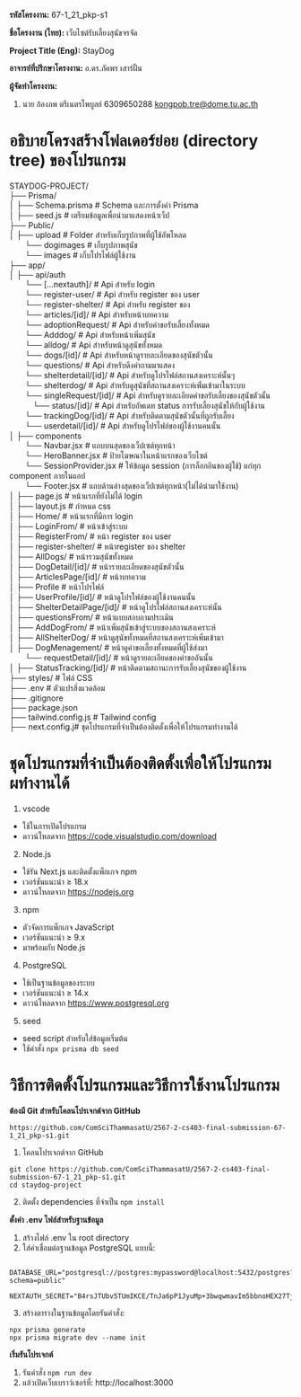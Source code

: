 **รหัสโครงงาน:**  67-1_21_pkp-s1

**ชื่อโครงงาน (ไทย):**  เว็บไซต์รับเลี้ยงสุนัขจรจัด

**Project Title (Eng):**  StayDog

**อาจารย์ที่ปรึกษาโครงงาน:**  อ.ดร.ภัคพร เสาร์ฝั้น

**ผู้จัดทำโครงงาน:** 
1. นาย ก้องภพ ตรีเนตรไพบูลย์  6309650288 kongpob.tre@dome.tu.ac.th


# อธิบายโครงสร้างโฟลเดอร์ย่อย (directory tree) ของโปรแกรม
STAYDOG-PROJECT/<br/>
├── Prisma/<br/>
│ ├── Schema.prisma # Schema และการตั้งค่า Prisma<br/>
│ ├── seed.js # เตรียมข้อมูลเพื่อนำมาแสดงหน้าเว็ป<br/>
├── Public/<br/>
│ ├── upload # Folder สำหรับเก็บรูปภาพที่ผู้ใช้อัพโหลด<br/>
&emsp;&emsp;└── dogimages # เก็บรูปภาพสุนัข<br/>
&emsp;&emsp;└── images # เก็บโปรไฟล์ผู้ใช้งาน<br/>
├── app/<br/>
│ ├── api/auth<br/>
&emsp;&emsp;└── [...nextauth]/ # Api สำหรับ login<br/>
&emsp;&emsp;└── register-user/ # Api สำหรับ register ของ user<br/>
&emsp;&emsp;└── register-shelter/ # Api สำหรับ register ของ <br/>
&emsp;&emsp;└── articles/[id]/  # Api สำหรับหน้าบทความ<br/>
&emsp;&emsp;└── adoptionRequest/ # Api สำหรับคำขอรับเลี้ยงทั้งหมด<br/>
&emsp;&emsp;└── Adddog/ # Api สำหรับหน้าเพิ่มสุนัข<br/>
&emsp;&emsp;└── alldog/ # Api สำหรับหน้าดูสุนัขทั้งหมด<br/>
&emsp;&emsp;└── dogs/[id]/ # Api สำหรับหน้าดูรายละเอียดของสุนัขตัวนั้น<br/>
&emsp;&emsp;└── questions/ # Api สำหรับดึงคำถามมาแสดง<br/>
&emsp;&emsp;└── shelterdetail/[id]/ # Api สำหรับดูโปรไฟล์สถานสงเคราะห์นั้นๆ<br/>
 &emsp;&emsp;└── shelterdog/ # Api สำหรับดูสุนัขที่สถานสงเคราะห์เพิ่่มเข้ามาในระบบ<br/>
&emsp;&emsp;└── singleRequest/[id]/ # Api สำหรับดูรายละเอียดคำขอรับเลี้ยงของสุนัขตัวนั้น<br/>
&emsp;&emsp;&emsp;└── status/[id]/ # Api สำหรับอัพเดท status การรับเลี้ยงสุนัขให้กับผู้ใช้งาน<br/>
&emsp;&emsp;└── trackingDog/[id]/ # Api สำหรับติดตามสุนัขตัวนั้นที่ถูกรับเลี้ยง<br/>
&emsp;&emsp;└── userdetail/[id]/ # Api สำหรับดูโปรไฟล์ของผู้ใช้งานคนนั้น<br/>
│ ├── components<br/>
&emsp;&emsp;└── Navbar.jsx # แถบบนสุดของเว็ปเซต์ทุกหน้า<br/>
&emsp;&emsp;└── HeroBanner.jsx # ป้ายโฆษณาในหน้าแรกของเว็บไซต์<br/>
 &emsp;&emsp;└── SessionProvider.jsx #  ให้ข้อมูล session (การล็อกอินของผู้ใช้) แก่ทุก component ภายในแอป<br/>
 &emsp;&emsp;└── Footer.jsx # แถบด้านล่างสุดของเว็ปเซต์ทุกหน้า(ไม่ได้นำมาใช้งาน)<br/>
│ ├── page.js # หน้าแรกที่ยังไม่ได้ login<br/>
│ ├── layout.js # กำหนด css<br/>
│ ├── Home/ # หน้าแรกที่มีการ login<br/>
│ ├── LoginFrom/ # หน้าเข้าสู่ระบบ<br/>
│ ├── RegisterFrom/ # หน้า register ของ user<br/>
│ ├── register-shelter/ # หน้าregister ของ shelter<br/>
│ ├── AllDogs/ # หน้ารวมสุนัขทั้งหมด<br/>
│ ├── DogDetail/[id]/ # หน้ารายละเอียดของสุนัขตัวนั้น<br/>
│ ├── ArticlesPage/[id]/ # หน้าบทความ<br/>
│ ├── Profile # หน้าโปรไฟล์<br/>
│ ├── UserProfile/[id]/ # หน้าดูโปรไฟล์ของผู้ใช้งานคนนั้น<br/>
│ ├── ShelterDetailPage/[id]/ # หน้าดูโปรไฟล์สถานสงเคราะห์นั้น<br/>
│ ├── questionsFrom/ # หน้าแบบสอบถามประเมิน<br/>
│ ├── AddDogFrom/ # หน้าเพิ่มสุนัขเข้าสู่ระบบของสถานสงเคราะห์<br/>
│ ├── AllShelterDog/ # หน้าดูสุนัขทั้งหมดที่สถานสงเคราะห์เพิ่มเข้ามา<br/>
│ ├── DogMenagement/ # หน้าดูคำขอเลี้ยงทั้งหมดที่ผู้ใช้ส่งมา<br/>
&emsp;&emsp;└── requestDetail/[id]/ # หน้าดูรายละเอียดของคำขออันนั้น<br/>
│ ├── StatusTracking/[id]/ # หน้าติดตามสถานะการรับเลี้ยงสุนัขของผู้ใช้งาน<br/>
├── styles/ # ไฟล์ CSS<br/> 
├── .env # ตัวแปรสิ่งแวดล้อม<br/>
├── .gitignore<br/>
├── package.json<br/>
├── tailwind.config.js # Tailwind config<br/>
├── next.config.j# ชุดโปรแกรมที่จําเป็นต้องติดตั้งเพื่อให้โปรแกรมทํางานได้<br/>
# ชุดโปรแกรมที่จําเป็นต้องติดตั้งเพื่อให้โปรแกรมผทํางานได้
1. vscode
- ใช้ในการเปิดโปรแกรม
- ดาวน์โหลดจาก https://code.visualstudio.com/download
2. Node.js
- ใช้รัน Next.js และติดตั้งแพ็กเกจ npm
- เวอร์ชันแนะนำ ≥ 18.x
- ดาวน์โหลดจาก https://nodejs.org
3. npm
- ตัวจัดการแพ็กเกจ JavaScript
- เวอร์ชันแนะนำ ≥ 9.x   
- มาพร้อมกับ Node.js
4. PostgreSQL
- ใช้เป็นฐานข้อมูลของระบบ
- เวอร์ชันแนะนำ ≥ 14.x 
- ดาวน์โหลดจาก https://www.postgresql.org 
5. seed
- seed script สำหรับใส่ข้อมูลเริ่มต้น
- ใช้คำสั่ง `npx prisma db seed`
  
# วิธีการติดตั้งโปรแกรมและวิธีการใช้งานโปรแกรม

**ต้องมี Git	สำหรับโคลนโปรเจกต์จาก GitHub** 
```
https://github.com/ComSciThammasatU/2567-2-cs403-final-submission-67-1_21_pkp-s1.git
```
1. โคลนโปรเจกต์จาก GitHub
```
git clone https://github.com/ComSciThammasatU/2567-2-cs403-final-submission-67-1_21_pkp-s1.git
cd staydog-project
```
2. ติดตั้ง dependencies ที่จำเป็น
`npm install`

**ตั้งค่า .env ไฟล์สำหรับฐานข้อมูล** 
1. สร้างไฟล์ .env ใน root directory
2. ใส่ค่าเชื่อมต่อฐานข้อมูล PostgreSQL แบบนี้:
```
 DATABASE_URL="postgresql://postgres:mypassword@localhost:5432/postgres?schema=public"
 NEXTAUTH_SECRET="B4rsJTUbv5TUmIKCE/TnJa6pP1JyuMp+3bwqwmavIm5bbnoHEX27Tj5lcMs="
```
3. สร้างตารางในฐานข้อมูลโดยรันคำสั่ง:
```
npx prisma generate
npx prisma migrate dev --name init
```
**เริ่มรันโปรเจกต์** 
1. รันคำสั่ง `npm run dev`
2. แล้วเปิดเว็บเบราว์เซอร์ที่: http://localhost:3000
